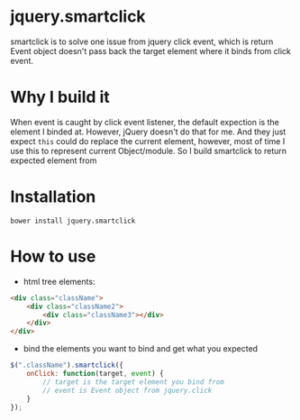 jquery.smartclick
==================
smartclick is to solve one issue from jquery click event, which is return Event object doesn't pass back the target element where it binds from click event.

Why I build it
================
When event is caught by click event listener, the default expection is the element I binded at. However, jQuery doesn't do that for me. And they just expect ```this``` could do replace the current element, however, most of time I use this to represent current Object/module. So I build smartclick to return expected element from 

Installation
================
```bower install jquery.smartclick```

How to use
===============
+ html tree elements:

>
```html
<div class="className">
    <div class="className2">
        <div class="className3"></div>
    </div>
</div>
```

+ bind the elements you want to bind and get what you expected

>
```javascript
$(".className").smartclick({
    onClick: function(target, event) {
        // target is the target element you bind from
        // event is Event object from jquery.click
    }
});
````
